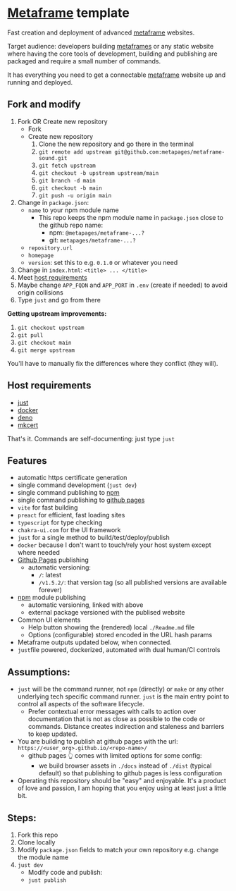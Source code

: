 # [Metaframe](https://metapages.org/) template

Fast creation and deployment of advanced [metaframe](https://metapages.org/) websites.

Target audience: developers building [metaframes](https://metapages.org/) or any static website where having the core tools of development, building and publishing are packaged and require a small number of commands.

It has everything you need to get a connectable [metaframe](https://metapages.org/) website up and running and deployed.

## Fork and modify

1) Fork OR Create new repository
   - Fork
   - Create new repository
      1) Clone the new repository and go there in the terminal
      2) `git remote add upstream git@github.com:metapages/metaframe-sound.git`
      3) `git fetch upstream`
      4) `git checkout -b upstream upstream/main`
      5) `git branch -d main`
      6) `git checkout -b main`
      7) `git push -u origin main`
2) Change in `package.json`:
   - `name` to your npm module name
     - This repo keeps the npm module name in `package.json` close to the github repo name:
       - npm: `@metapages/metaframe-...?`
       - git: `metapages/metaframe-...?`
   - `repository.url`
   - `homepage`
   - `version`: set this to e.g. `0.1.0` or whatever you need
3) Change in `index.html`: `<title> ... </title>`
4) Meet [host requirements](#host-requirements)
5) Maybe change `APP_FQDN` and `APP_PORT` in `.env` (create if needed) to avoid origin collisions
6) Type `just` and go from there

**Getting upstream improvements:**

1) `git checkout upstream`
2) `git pull`
3) `git checkout main`
4) `git merge upstream`

You'll have to manually fix the differences where they conflict (they will).

## Host requirements

  - [just](https://github.com/casey/just)
  - [docker](https://docs.docker.com/get-started/)
  - [deno](https://deno.land/manual/getting_started/installation)
  - [mkcert](https://github.com/FiloSottile/mkcert#installation)

That's it. Commands are self-documenting: just type `just`

## Features

   - automatic https certificate generation
   - single command development (`just dev`)
   - single command publishing to [npm](https://www.npmjs.com/)
   - single command publishing to [github pages](https://pages.github.com/)
   - `vite` for fast building
   - `preact` for efficient, fast loading sites
   - `typescript` for type checking
   - `chakra-ui.com` for the UI framework
   - `just` for a single method to build/test/deploy/publish
   - `docker` because I don't want to touch/rely your host system except where needed
   - [Github Pages](https://pages.github.com/) publishing
     - automatic versioning:
       - `/`: latest
       - `/v1.5.2/`: that version tag (so all published versions are available forever)
   - [npm](https://www.npmjs.com/) module publishing
     - automatic versioning, linked with above
     - external package versioned with the publised website
   - Common UI elements
     - Help button showing the (rendered) local `./Readme.md` file
     - Options (configurable) stored encoded in the URL hash params
   - Metaframe outputs updated below, when connected.
   - `just`file powered, dockerized, automated with dual human/CI controls


## Assumptions:

 - `just` will be the command runner, not `npm` (directly) or `make` or any other underlying tech specific command runner. `just` is the main entry point to control all aspects of the software lifecycle.
   - Prefer contextual error messages with calls to action over documentation that is not as close as possible to the code or commands. Distance creates indirection and staleness and barriers to keep updated.
 - You are building to publish at github pages with the url: `https://<user_org>.github.io/<repo-name>/`
   - github pages 👆 comes with limited options for some config:
     - we build browser assets in `./docs` instead of `./dist` (typical default) so that publishing to github pages is less configuration
 - Operating this repository should be "easy" and enjoyable. It's a product of love and passion, I am hoping that you enjoy using at least just a little bit.

## Steps:

  1. Fork this repo
  2. Clone locally
  3. Modify `package.json` fields to match your own repository e.g. change the module name
  4. `just dev`
       - Modify code and publish:
       - `just publish`
